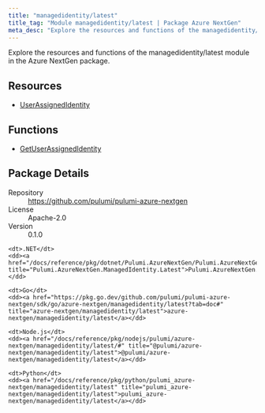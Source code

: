 ```yaml
---
title: "managedidentity/latest"
title_tag: "Module managedidentity/latest | Package Azure NextGen"
meta_desc: "Explore the resources and functions of the managedidentity/latest module in the Azure NextGen package."
---
```


<!-- WARNING: this file was generated by Pulumi Docs Generator. -->
<!-- Do not edit by hand unless you're certain you know what you are doing! -->

Explore the resources and functions of the managedidentity/latest module in the Azure NextGen package.

<h2 id="resources">Resources</h2>
<ul class="api">
    <li><a href="userassignedidentity" title="UserAssignedIdentity"><span class="symbol resource"></span>UserAssignedIdentity</a></li>
</ul>

<h2 id="functions">Functions</h2>
<ul class="api">
    <li><a href="getuserassignedidentity" title="GetUserAssignedIdentity"><span class="symbol function"></span>GetUserAssignedIdentity</a></li>
</ul>

<h2 id="package-details">Package Details</h2>
<dl class="package-details">
	<dt>Repository</dt>
	<dd><a href="https://github.com/pulumi/pulumi-azure-nextgen">https://github.com/pulumi/pulumi-azure-nextgen</a></dd>
	<dt>License</dt>
	<dd>Apache-2.0</dd>
	<dt>Version</dt>
	<dd>0.1.0</dd>
</dl>



<dl class="tabular">

    <dt>.NET</dt>
    <dd><a href="/docs/reference/pkg/dotnet/Pulumi.AzureNextGen/Pulumi.AzureNextGen.ManagedIdentity.Latest.html" title="Pulumi.AzureNextGen.ManagedIdentity.Latest">Pulumi.AzureNextGen.ManagedIdentity.Latest</a></dd>

    <dt>Go</dt>
    <dd><a href="https://pkg.go.dev/github.com/pulumi/pulumi-azure-nextgen/sdk/go/azure-nextgen/managedidentity/latest?tab=doc#" title="azure-nextgen/managedidentity/latest">azure-nextgen/managedidentity/latest</a></dd>

    <dt>Node.js</dt>
    <dd><a href="/docs/reference/pkg/nodejs/pulumi/azure-nextgen/managedidentity/latest/#" title="@pulumi/azure-nextgen/managedidentity/latest">@pulumi/azure-nextgen/managedidentity/latest</a></dd>

    <dt>Python</dt>
    <dd><a href="/docs/reference/pkg/python/pulumi_azure-nextgen/managedidentity/latest" title="pulumi_azure-nextgen/managedidentity/latest">pulumi_azure-nextgen/managedidentity/latest</a></dd>

</dl>

